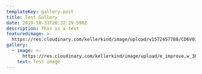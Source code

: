 ```yaml
---
templateKey: gallery-post
title: Test Gallery
date: 2019-10-31T20:32:29.590Z
description: This is a test
featuredimage: >-
  https://res.cloudinary.com/kellerkind/image/upload/v1572457788/CD6V0169_i0kue0.jpg
gallery:
  - image: >-
      https://res.cloudinary.com/kellerkind/image/upload/e_improve,w_300,h_600,c_thumb,g_auto/v1572457790/CD6V0134_yguwrz.jpg
    text: Test image
---
```


